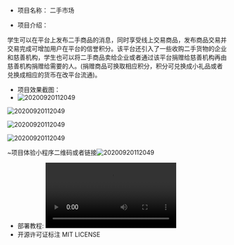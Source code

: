 - 项目名称： 二手市场

- 项目介绍：

学生可以在平台上发布二手商品的消息，同时享受线上交易商品，发布商品交易并交易完成可增加用户在平台的信誉积分。该平台还引入了一些收购二手货物的企业和慈善机构，学生也可以将二手商品卖给企业或者通过该平台捐赠给慈善机构再由慈善机构捐赠给需要的人。(捐赠商品可换取相应积分，积分可兑换成小礼品或者兑换成相应的货币在改平台流通)。

- 项目效果截图：
- ![20200920112049](https://pic.downk.cc/item/5f671175160a154a67e738df.png)

![20200920112049](https://pic.downk.cc/item/5f671175160a154a67e738cb.png)

![20200920112049](https://pic.downk.cc/item/5f671175160a154a67e738cd.png)

![20200920112049](https://pic.downk.cc/item/5f671175160a154a67e738d5.png)

~项目体验小程序二维码或者链接![20200920112049](https://pic.downk.cc/item/5f67148b160a154a67e7e974.jpg)

- 部署教程: <video src="C:\Users\OeilShine\Desktop\New Folder\CloudySky\部署教程.mp4"></video>
- 开源许可证标注 MIT LICENSE